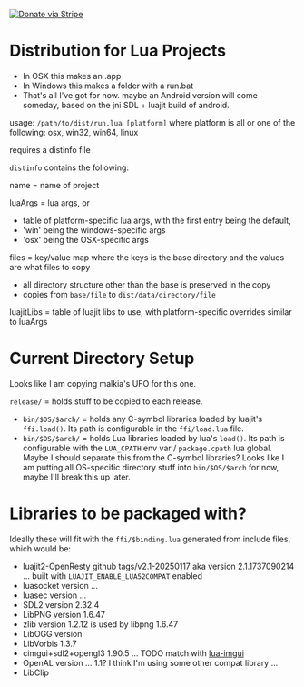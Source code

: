 [![Donate via Stripe](https://img.shields.io/badge/Donate-Stripe-green.svg)](https://buy.stripe.com/00gbJZ0OdcNs9zi288)<br>

# Distribution for Lua Projects

- In OSX this makes an .app
- In Windows this makes a folder with a run.bat
- That's all I've got for now.  maybe an Android version will come someday, based on the jni SDL + luajit build of android.

usage: `/path/to/dist/run.lua [platform]`
	where platform is all or one of the following: osx, win32, win64, linux

requires a distinfo file

`distinfo` contains the following:

name = name of project

luaArgs = lua args, or
- table of platform-specific lua args, with the first entry being the default,
- 'win' being the windows-specific args
- 'osx' being the OSX-specific args

files = key/value map where the keys is the base directory and the values are what files to copy
- all directory structure other than the base is preserved in the copy
- copies from `base/file` to `dist/data/directory/file`

luajitLibs = table of luajit libs to use, with platform-specific overrides similar to luaArgs



# Current Directory Setup

Looks like I am copying malkia's UFO for this one.

`release/` = holds stuff to be copied to each release.
-	`bin/$OS/$arch/` = holds any C-symbol libraries loaded by luajit's `ffi.load()`.  Its path is configurable in the `ffi/load.lua` file.
-	`bin/$OS/$arch/` = holds Lua libraries loaded by lua's `load()`.  Its path is configurable with the `LUA_CPATH` env var / `package.cpath` lua global.  Maybe I should separate this from the C-symbol libraries?
Looks like I am putting all OS-specific directory stuff into `bin/$OS/$arch` for now, maybe I'll break this up later.

# Libraries to be packaged with?

Ideally these will fit with the `ffi/$binding.lua` generated from include files, which would be:
- luajit2-OpenResty github tags/v2.1-20250117 aka version 2.1.1737090214 ... built with `LUAJIT_ENABLE_LUA52COMPAT` enabled
- luasocket version ...
- luasec version ...
- SDL2 version 2.32.4
- LibPNG version 1.6.47
- zlib version 1.2.12 is used by libpng 1.6.47
- LibOGG version
- LibVorbis 1.3.7
- cimgui+sdl2+opengl3 1.90.5 ... TODO match with [lua-imgui](https://github.com/thenumbernine/lua-imgui)
- OpenAL version ... 1.1?  I think I'm using some other compat library ...
- LibClip

